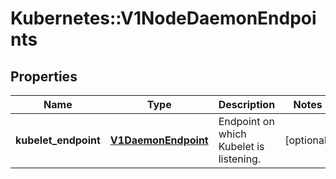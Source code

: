 # Kubernetes::V1NodeDaemonEndpoints

## Properties
Name | Type | Description | Notes
------------ | ------------- | ------------- | -------------
**kubelet_endpoint** | [**V1DaemonEndpoint**](V1DaemonEndpoint.md) | Endpoint on which Kubelet is listening. | [optional] 


